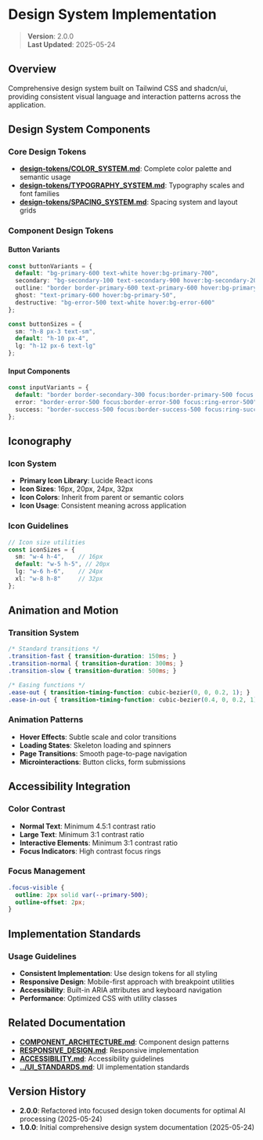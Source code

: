 
# Design System Implementation

> **Version**: 2.0.0  
> **Last Updated**: 2025-05-24

## Overview

Comprehensive design system built on Tailwind CSS and shadcn/ui, providing consistent visual language and interaction patterns across the application.

## Design System Components

### Core Design Tokens
- **[design-tokens/COLOR_SYSTEM.md](design-tokens/COLOR_SYSTEM.md)**: Complete color palette and semantic usage
- **[design-tokens/TYPOGRAPHY_SYSTEM.md](design-tokens/TYPOGRAPHY_SYSTEM.md)**: Typography scales and font families
- **[design-tokens/SPACING_SYSTEM.md](design-tokens/SPACING_SYSTEM.md)**: Spacing system and layout grids

### Component Design Tokens

#### Button Variants
```typescript
const buttonVariants = {
  default: "bg-primary-600 text-white hover:bg-primary-700",
  secondary: "bg-secondary-100 text-secondary-900 hover:bg-secondary-200",
  outline: "border border-primary-600 text-primary-600 hover:bg-primary-50",
  ghost: "text-primary-600 hover:bg-primary-50",
  destructive: "bg-error-500 text-white hover:bg-error-600"
};

const buttonSizes = {
  sm: "h-8 px-3 text-sm",
  default: "h-10 px-4",
  lg: "h-12 px-6 text-lg"
};
```

#### Input Components
```typescript
const inputVariants = {
  default: "border border-secondary-300 focus:border-primary-500 focus:ring-primary-500",
  error: "border-error-500 focus:border-error-500 focus:ring-error-500",
  success: "border-success-500 focus:border-success-500 focus:ring-success-500"
};
```

## Iconography

### Icon System
- **Primary Icon Library**: Lucide React icons
- **Icon Sizes**: 16px, 20px, 24px, 32px
- **Icon Colors**: Inherit from parent or semantic colors
- **Icon Usage**: Consistent meaning across application

### Icon Guidelines
```typescript
// Icon size utilities
const iconSizes = {
  sm: "w-4 h-4",    // 16px
  default: "w-5 h-5", // 20px
  lg: "w-6 h-6",    // 24px
  xl: "w-8 h-8"     // 32px
};
```

## Animation and Motion

### Transition System
```css
/* Standard transitions */
.transition-fast { transition-duration: 150ms; }
.transition-normal { transition-duration: 300ms; }
.transition-slow { transition-duration: 500ms; }

/* Easing functions */
.ease-out { transition-timing-function: cubic-bezier(0, 0, 0.2, 1); }
.ease-in-out { transition-timing-function: cubic-bezier(0.4, 0, 0.2, 1); }
```

### Animation Patterns
- **Hover Effects**: Subtle scale and color transitions
- **Loading States**: Skeleton loading and spinners
- **Page Transitions**: Smooth page-to-page navigation
- **Microinteractions**: Button clicks, form submissions

## Accessibility Integration

### Color Contrast
- **Normal Text**: Minimum 4.5:1 contrast ratio
- **Large Text**: Minimum 3:1 contrast ratio
- **Interactive Elements**: Minimum 3:1 contrast ratio
- **Focus Indicators**: High contrast focus rings

### Focus Management
```css
.focus-visible {
  outline: 2px solid var(--primary-500);
  outline-offset: 2px;
}
```

## Implementation Standards

### Usage Guidelines
- **Consistent Implementation**: Use design tokens for all styling
- **Responsive Design**: Mobile-first approach with breakpoint utilities
- **Accessibility**: Built-in ARIA attributes and keyboard navigation
- **Performance**: Optimized CSS with utility classes

## Related Documentation

- **[COMPONENT_ARCHITECTURE.md](COMPONENT_ARCHITECTURE.md)**: Component design patterns
- **[RESPONSIVE_DESIGN.md](RESPONSIVE_DESIGN.md)**: Responsive implementation
- **[ACCESSIBILITY.md](ACCESSIBILITY.md)**: Accessibility guidelines
- **[../UI_STANDARDS.md](../UI_STANDARDS.md)**: UI implementation standards

## Version History

- **2.0.0**: Refactored into focused design token documents for optimal AI processing (2025-05-24)
- **1.0.0**: Initial comprehensive design system documentation (2025-05-24)
